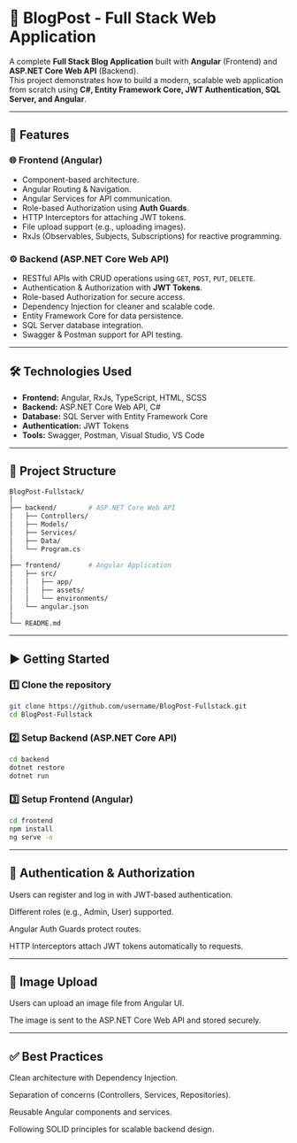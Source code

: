 # 📖 BlogPost - Full Stack Web Application

A complete **Full Stack Blog Application** built with **Angular** (Frontend) and **ASP.NET Core Web API** (Backend).  
This project demonstrates how to build a modern, scalable web application from scratch using **C#, Entity Framework Core, JWT Authentication, SQL Server, and Angular**.

---

## 🚀 Features

### 🌐 Frontend (Angular)
- Component-based architecture.
- Angular Routing & Navigation.
- Angular Services for API communication.
- Role-based Authorization using **Auth Guards**.
- HTTP Interceptors for attaching JWT tokens.
- File upload support (e.g., uploading images).
- RxJs (Observables, Subjects, Subscriptions) for reactive programming.

### ⚙️ Backend (ASP.NET Core Web API)
- RESTful APIs with CRUD operations using `GET`, `POST`, `PUT`, `DELETE`.
- Authentication & Authorization with **JWT Tokens**.
- Role-based Authorization for secure access.
- Dependency Injection for cleaner and scalable code.
- Entity Framework Core for data persistence.
- SQL Server database integration.
- Swagger & Postman support for API testing.

---

## 🛠️ Technologies Used
- **Frontend:** Angular, RxJs, TypeScript, HTML, SCSS  
- **Backend:** ASP.NET Core Web API, C#  
- **Database:** SQL Server with Entity Framework Core  
- **Authentication:** JWT Tokens  
- **Tools:** Swagger, Postman, Visual Studio, VS Code  

---

## 📂 Project Structure

```bash
BlogPost-Fullstack/
│
├── backend/        # ASP.NET Core Web API
│   ├── Controllers/
│   ├── Models/
│   ├── Services/
│   ├── Data/
│   └── Program.cs
│
├── frontend/       # Angular Application
│   ├── src/
│   │   ├── app/
│   │   ├── assets/
│   │   └── environments/
│   └── angular.json
│
└── README.md
```


---

## ▶️ Getting Started

### 1️⃣ Clone the repository
```bash
git clone https://github.com/username/BlogPost-Fullstack.git
cd BlogPost-Fullstack
```
### 2️⃣ Setup Backend (ASP.NET Core API)
```bash
cd backend
dotnet restore
dotnet run
```
### 3️⃣ Setup Frontend (Angular)
```bash
cd frontend
npm install
ng serve -o
```
---
## 🔐 Authentication & Authorization

Users can register and log in with JWT-based authentication.

Different roles (e.g., Admin, User) supported.

Angular Auth Guards protect routes.

HTTP Interceptors attach JWT tokens automatically to requests.

---
## 📸 Image Upload

Users can upload an image file from Angular UI.

The image is sent to the ASP.NET Core Web API and stored securely.

---
## ✅ Best Practices

Clean architecture with Dependency Injection.

Separation of concerns (Controllers, Services, Repositories).

Reusable Angular components and services.

Following SOLID principles for scalable backend design.

